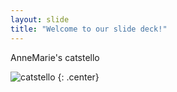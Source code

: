 ```yaml
---
layout: slide
title: "Welcome to our slide deck!"
---
```


AnneMarie's catstello

![catstello](https://octodex.github.com/images/catstello.png)
{: .center}
